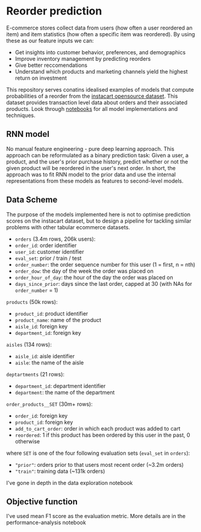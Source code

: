 # Reorder prediction
E-commerce stores collect data from users (how often a user reordered an item) and item statistics (how often a specific item was reordered). By using these as our feature inputs we can:
- Get insights into customer behavior, preferences, and demographics
- Improve inventory management by predicting reorders
- Give better reccomendations
- Understand which products and marketing channels yield the highest return on investment

This repository serves conatins idealised examples of models that compute probabilities of a reorder from the [instacart opensource dataset](https://tech.instacart.com/3-million-instacart-orders-open-sourced-d40d29ead6f2). This dataset provides transaction level data about orders and their associated products. Look through [notebooks](https://github.com/dinosoupy/reorder-prediction/tree/main/notebooks) for all model implementations and techniques.

## RNN model
No manual feature engineering - pure deep learning approach. This approach can be reformulated as a binary prediction task: Given a user, a product, and the user's prior purchase history, predict whether or not the given product will be reordered in the user's next order. In short, the approach was to fit RNN model to the prior data and use the internal representations from these models as features to second-level models.

## Data Scheme
The purpose of the models implemented here is not to optimise prediction scores on the instacart dataset, but to design a pipeline for tackling similar problems with other tabular ecommerce datasets.
    
* `orders` (3.4m rows, 206k users):
* `order_id`: order identifier
* `user_id`: customer identifier
* `eval_set`: prior / train / test
* `order_number`: the order sequence number for this user (1 = first, n = nth)
* `order_dow`: the day of the week the order was placed on
* `order_hour_of_day`: the hour of the day the order was placed on
* `days_since_prior`: days since the last order, capped at 30 (with NAs for `order_number` = 1)

`products` (50k rows):
* `product_id`: product identifier
* `product_name`: name of the product
* `aisle_id`: foreign key
* `department_id`: foreign key

`aisles` (134 rows):
* `aisle_id`: aisle identifier
* `aisle`: the name of the aisle

`deptartments` (21 rows):
* `department_id`: department identifier
* `department`: the name of the department

`order_products__SET` (30m+ rows):
* `order_id`: foreign key
* `product_id`: foreign key
* `add_to_cart_order`: order in which each product was added to cart
* `reordered`: 1 if this product has been ordered by this user in the past, 0 otherwise

where `SET` is one of the four following evaluation sets (`eval_set` in `orders`):
* `"prior"`: orders prior to that users most recent order (~3.2m orders)
* `"train"`: training data (~131k orders)

I've gone in depth in the data exploration notebook <INSERT LINK>

## Objective function
I've used mean F1 score as the evaluation metric. More details are in the performance-analysis notebook <INSERT LINK>
